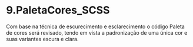 # 9.PaletaCores_SCSS
Com base na técnica de escurecimento e esclarecimento o código Paleta de cores será revisado, tendo em vista a padronização de uma única cor e suas variantes escura e clara. 
